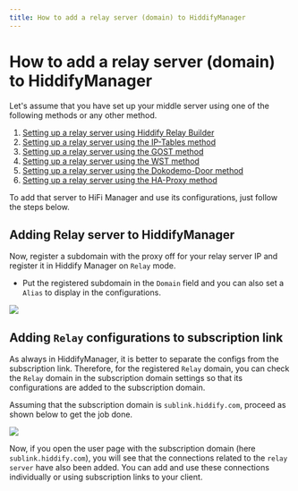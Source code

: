 ```yaml
---
title: How to add a relay server (domain) to HiddifyManager
---
```



# How to add a relay server (domain) to HiddifyManager
Let's assume that you have set up your middle server using one of the following methods or any other method.

1. [Setting up a relay server using Hiddify Relay Builder](/manager/domain-worker-cdn-and-tunneling/How-to-setup-relay-server-using-Hiddify-Relay-Builder/)
2. [Setting up a relay server using the IP-Tables method](/manager/domain-worker-cdn-and-tunneling/Tutorial-for-setting-up-IP-Tables-tunnel-as-relay-server/)
3. [Setting up a relay server using the GOST method](/manager/domain-worker-cdn-and-tunneling/Tutorial-for-setting-up-GOST-tunnel-as-relay-server/)
4. [Setting up a relay server using the WST method](/manager/domain-worker-cdn-and-tunneling/Tutorial-for-setting-up-WST-tunnel-as-relay-server/)
5. [Setting up a relay server using the Dokodemo-Door method](/manager/domain-worker-cdn-and-tunneling/Tutorial-for-setting-up-Dokodemo-Door-tunnel-as-relay-server/)
6. [Setting up a relay server using the HA-Proxy method](/manager/domain-worker-cdn-and-tunneling/Tutorial-for-setting-up-HA-Proxy-tunnel-as-relay-server/)

To add that server to HiFi Manager and use its configurations, just follow the steps below.

## Adding Relay server to HiddifyManager
Now, register a subdomain with the proxy off for your relay server IP and register it in Hiddify Manager on `Relay` mode.
- Put the registered subdomain in the `Domain` field and you can also set a `Alias` to display in the configurations.

<img src="https://github.com/hiddify/hiddify.com/assets/125398461/4c0ade4e-394c-4d52-8067-f15d1778c9ed">

## Adding `Relay` configurations to subscription link

As always in HiddifyManager, it is better to separate the configs from the subscription link. Therefore, for the registered `Relay` domain, you can check the `Relay` domain in the subscription domain settings so that its configurations are added to the subscription domain.

Assuming that the subscription domain is `sublink.hiddify.com`, proceed as shown below to get the job done.

<img src="https://github.com/hiddify/hiddify.com/assets/125398461/3661045d-ced7-4694-916f-6ef160c63230">

Now, if you open the user page with the subscription domain (here `sublink.hiddify.com`), you will see that the connections related to the `relay server` have also been added. You can add and use these connections individually or using subscription links to your client.
